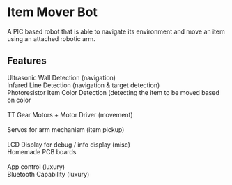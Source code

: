 # Item Mover Bot
A PIC based robot that is able to navigate its environment and move an item using an attached robotic arm.

## Features
Ultrasonic Wall Detection (navigation)<br>Infared Line Detection (navigation & target detection)<br>Photoresistor Item Color Detection (detecting the item to be moved based on color<br> <br>TT Gear Motors + Motor Driver (movement)<br> <br>Servos for arm mechanism (item pickup)<br> <br>LCD Display for debug / info display (misc)<br>Homemade PCB boards<br> <br>App control (luxury)<br>Bluetooth Capability (luxury)
